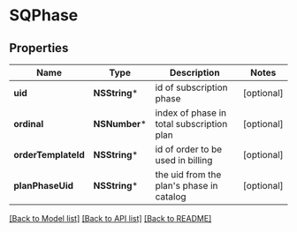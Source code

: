 # SQPhase

## Properties
Name | Type | Description | Notes
------------ | ------------- | ------------- | -------------
**uid** | **NSString*** | id of subscription phase | [optional] 
**ordinal** | **NSNumber*** | index of phase in total subscription plan | [optional] 
**orderTemplateId** | **NSString*** | id of order to be used in billing | [optional] 
**planPhaseUid** | **NSString*** | the uid from the plan&#39;s phase in catalog | [optional] 

[[Back to Model list]](../README.md#documentation-for-models) [[Back to API list]](../README.md#documentation-for-api-endpoints) [[Back to README]](../README.md)


